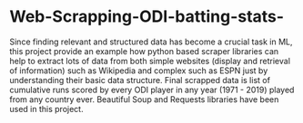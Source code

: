 # Web-Scrapping-ODI-batting-stats-
Since finding relevant and structured data has become a crucial task in ML, this project provide an example how python based scraper libraries can help to extract lots of data from both simple websites (display and retrieval of information) such as Wikipedia and complex such as ESPN just by understanding their basic data structure. Final scrapped data is list of cumulative runs scored by every ODI player in any year (1971 - 2019) played from any country ever. Beautiful Soup and Requests libraries have been used in this project.
